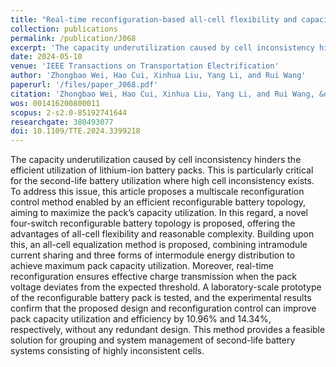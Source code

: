 ```yaml
---
title: "Real-time reconfiguration-based all-cell flexibility and capacity maximum utilization of second-life batteries"
collection: publications
permalink: /publication/J068
excerpt: 'The capacity underutilization caused by cell inconsistency hinders the efficient utilization of lithium-ion battery packs. This is particularly critical for the second-life battery utilization where high cell inconsistency exists. To address this issue, this article proposes a multiscale reconfiguration control method enabled by an efficient reconfigurable battery topology, aiming to maximize the pack’s capacity utilization. In this regard, a novel four-switch reconfigurable battery topology is proposed, offering the advantages of all-cell flexibility and reasonable complexity. Building upon this, an all-cell equalization method is proposed, combining intramodule current sharing and three forms of intermodule energy distribution to achieve maximum pack capacity utilization. Moreover, real-time reconfiguration ensures effective charge transmission when the pack voltage deviates from the expected threshold. A laboratory-scale prototype of the reconfigurable battery pack is tested, and the experimental results confirm that the proposed design and reconfiguration control can improve pack capacity utilization and efficiency by 10.96% and 14.34%, respectively, without any redundant design. This method provides a feasible solution for grouping and system management of second-life battery systems consisting of highly inconsistent cells.'
date: 2024-05-10
venue: 'IEEE Transactions on Transportation Electrification'
author: 'Zhongbao Wei, Hao Cui, Xinhua Liu, Yang Li, and Rui Wang'
paperurl: '/files/paper_J068.pdf'
citation: 'Zhongbao Wei, Hao Cui, Xinhua Liu, Yang Li, and Rui Wang, &quot;Real-time reconfiguration-based all-cell flexibility and capacity maximum utilization of second-life batteries,&quot; <i>IEEE Transactions on Transportation Electrification</i>, vol. 11, no. 1, pp. 1035-1047, Feb. 2025, doi: 10.1109/TTE.2024.3399218.'
wos: 001416200800011
scopus: 2-s2.0-85192741644
researchgate: 380493077
doi: 10.1109/TTE.2024.3399218
---
```


The capacity underutilization caused by cell inconsistency hinders the efficient utilization of lithium-ion battery packs. This is particularly critical for the second-life battery utilization where high cell inconsistency exists. To address this issue, this article proposes a multiscale reconfiguration control method enabled by an efficient reconfigurable battery topology, aiming to maximize the pack’s capacity utilization. In this regard, a novel four-switch reconfigurable battery topology is proposed, offering the advantages of all-cell flexibility and reasonable complexity. Building upon this, an all-cell equalization method is proposed, combining intramodule current sharing and three forms of intermodule energy distribution to achieve maximum pack capacity utilization. Moreover, real-time reconfiguration ensures effective charge transmission when the pack voltage deviates from the expected threshold. A laboratory-scale prototype of the reconfigurable battery pack is tested, and the experimental results confirm that the proposed design and reconfiguration control can improve pack capacity utilization and efficiency by 10.96% and 14.34%, respectively, without any redundant design. This method provides a feasible solution for grouping and system management of second-life battery systems consisting of highly inconsistent cells.